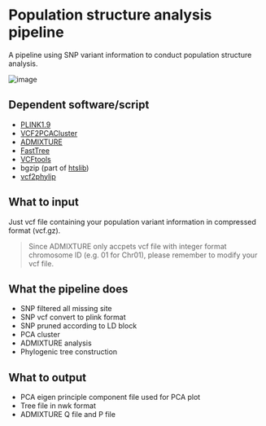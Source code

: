 # Population structure analysis pipeline
A pipeline using SNP variant information to conduct population structure analysis. 

![image](https://github.com/user-attachments/assets/574bd86f-1035-492c-add0-92ca89268790)

## Dependent software/script
- [PLINK1.9](https://www.cog-genomics.org/plink2/)
- [VCF2PCACluster](https://github.com/hewm2008/VCF2PCACluster)
- [ADMIXTURE](https://dalexander.github.io/admixture/download.html)
- [FastTree](https://morgannprice.github.io/fasttree/)
- [VCFtools](https://vcftools.github.io/)
- bgzip (part of [htslib](https://github.com/samtools/htslib))
- [vcf2phylip](https://github.com/edgardomortiz/vcf2phylip)

## What to input
Just vcf file containing your population variant information in compressed format (vcf.gz).
> Since ADMIXTURE only accpets vcf file with integer format chromosome ID (e.g. 01 for Chr01), please remember to modify your vcf file.

## What the pipeline does
- SNP filtered all missing site
- SNP vcf convert to plink format
- SNP pruned according to LD block
- PCA cluster
- ADMIXTURE analysis
- Phylogenic tree construction

## What to output
- PCA eigen principle component file used for PCA plot
- Tree file in nwk format
- ADMIXTURE Q file and P file
